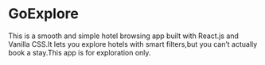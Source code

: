 # GoExplore
This is a smooth and simple hotel browsing app built with React.js and Vanilla CSS.It lets you explore hotels with smart filters,but you can’t actually book a stay.This app is for exploration only.
